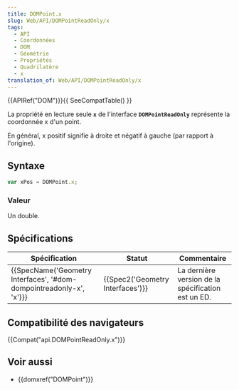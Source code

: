 ```yaml
---
title: DOMPoint.x
slug: Web/API/DOMPointReadOnly/x
tags:
  - API
  - Coordonnées
  - DOM
  - Géométrie
  - Propriétés
  - Quadrilatère
  - x
translation_of: Web/API/DOMPointReadOnly/x
---
```

{{APIRef("DOM")}}{{ SeeCompatTable() }}

La propriété en lecture seule **`x`** de l'interface **`DOMPointReadOnly`** représente la coordonnée x d'un point.

En général, x positif signifie à droite et négatif à gauche (par rapport à l'origine).

## Syntaxe

```js
var xPos = DOMPoint.x;
```

### Valeur

Un double.

## Spécifications

| Spécification                                                                            | Statut                                       | Commentaire                                        |
| ---------------------------------------------------------------------------------------- | -------------------------------------------- | -------------------------------------------------- |
| {{SpecName('Geometry Interfaces', '#dom-dompointreadonly-x', 'x')}} | {{Spec2('Geometry Interfaces')}} | La dernière version de la spécification est un ED. |

## Compatibilité des navigateurs

{{Compat("api.DOMPointReadOnly.x")}}

## Voir aussi

- {{domxref("DOMPoint")}}
